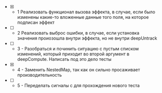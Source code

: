 - [x] - 1 Реализовать функционал вызова эффекта, в случае, если было изменены какие-то вложенные данные того поля, на которое подписан эффект
- [ ] - 2 Реализовать выброс ошибки, в случае, если установка значения проиозошла внутри эффекта, но не внутри deepUntrack
- [ ] - 3 - Разобраться и починить ситуацию с пустым списком изменений, который приходит во второй аргумент в deepCompute. Написать под это дело тесты
- [x] - 4 - Заменить NestedMap, так как он сильно просаживает производительность
- [ ] - 5 - Переделать сигналы с для прохождения нового теста
